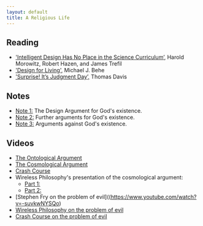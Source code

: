 ```yaml
---
layout: default
title: A Religious Life
---
```




## Reading
+ ['Intelligent Design Has No Place in the Science Curriculum’](/Teaching/Examined/God/Intel.pdf), Harold Morowitz, Robert Hazen, and James Trefil
+ ['Design for Living'](/Teaching/Examined/God/Des.pdf), Michael J. Behe
+ ['Surprise! It’s Judgment Day’,](God/Surprise.pdf) Thomas Davis


## Notes
+ [Note 1:](Handout1) The Design Argument for God's existence.
+ [Note 2:](Handout2) Further arguments for God's existence.
+ [Note 3:](Handout3) Arguments against God's existence.

## Videos
+ [The Ontological Argument](https://www.youtube.com/watch?v=FmTsS5xFA6k)
+ [The Cosmological Argument](https://www.youtube.com/watch?v=TgisehuGOyY)
+ [Crash Course](https://www.youtube.com/watch?v=7e9v_fsZB6A)
+ Wireless Philosophy's presentation of the cosmological argument: 
	+ [Part 1:](https://www.youtube.com/watch?v=2zS1HiuWPMA)
	+ [Part 2:](https://www.youtube.com/watch?v=mBMAMIFw9n4)
+ [Stephen Fry on the problem of evil]((https://www.youtube.com/watch?v=-suvkwNYSQo)
+ [Wireless Philosophy on the problem of evil](https://youtu.be/9pRzyioUKp0)
+ [Crash Course on the problem of evil](https://www.youtube.com/watch?v=9AzNEG1GB-k)



